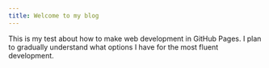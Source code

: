 ```yaml
---
title: Welcome to my blog
---
```

This is my test about how to make web development in GitHub Pages. I plan to gradually understand what options I have for the most fluent development.
